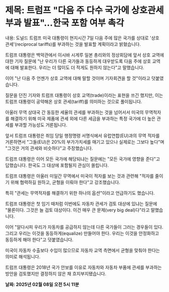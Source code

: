 # **제목: 트럼프 "다음 주 다수 국가에 상호관세 부과 발표"…한국 포함 여부 촉각**

  내용: 도널드 트럼프 미국 대통령이 현지시간 7일 다음 주에 많은 국가를 상대로 '상호 관세'(reciprocal tariffs)를 부과하는 것을 발표할 계획이라고 밝혔습니다. 

트럼프 대통령은 백악관에서 이시바 시게루 일본 총리와의 정상회담에 앞서 상호 교역에 대한 기자 질문에 "난 우리가 다른 국가들과 동등하게 대우받도록 다음 주에 상호 교역에 대해 발표한다. 우리는 더 많이도 더 적게도 원하지 않는다"고 말했습니다. 

이어 "난 다음 주 언젠가 상호 교역에 대해 말할 것이며 기자회견을 할 것"이라고 덧붙였습니다. 

질문을 던진 기자와 트럼프 대통령이 상호 교역(trade)이라는 표현을 쓰긴 했지만, 이는 트럼프 대통령이 공약해온 상호 관세(tariff)를 의미하는 것으로 풀이됩니다. 

아울러 무역 상대국 간 동등한 세율의 관세를 부과하는 것을 넘어서서 미국의 무역적자를 해결하기 위해 미국 제품에 관세 외에 다른 세금을 부과하는 특정 국가에 더 높은 관세를 부과할 가능성도 거론됩니다. 

앞서 트럼프 대통령은 취임 당일 행정명령 서명식에서 유럽연합(EU)과의 무역 적자를 거론하면서 "그들(EU)은 20%의 부가가치세를 매기고 있으나 실제로는 그보다 높다"며 "그것은 거의 관세와 비슷하다"고 주장했습니다. 

트럼프 대통령은 이어 모든 국가에 해당되냐는 질문에는 "모든 국가에 영향을 준다"고 답했습니다. 한국도 그 대상에 포함될지 관심이 쏠립니다. 

트럼프 대통령은 아울러 미일간 무역에서 미국이 적자를 보는 것과 관련해 "적자를 줄이기 위해 협력하길 원하고, 균형을 이뤄야 한다"고 강조했습니다. 

특히 "관세는 무역적자를 해결하기 위한 하나의 옵션"이라고 언급하기도 했습니다. 

트럼프 대통령은 첫 임기 때처럼 이번에도 자동차 관세가 검토 대상에 있냐는 질문에 "물론이다. 그것은 늘 검토 대상이다. 이건 매우 큰 문제(very big deal)다"라고 말했습니다. 

이어 "알다시피 우리가 자동차를 공급하지 않는데 다른 국가들이 그러는 경우들이 있다. 그리고 우리는 이것을 동등하게(equalize) 만들어야 한다. 우리는 이것을 안정화하고 동등하게 해야 한다"고 덧붙였습니다. 

미국이 자동차 수출보다 수입이 많으므로 자동차 교역 측면에서 균형을 맞춰야 한다는 의미로 해석됩니다. 

트럼프 대통령은 2018년 국가 안보를 이유로 자동차와 자동차 부품에 관세를 부과하는 방안을 검토했지만 결정하지 않은 채 흐지부지됐습니다.

  **날짜: 2025년 02월 08일 오전 5시 11분**